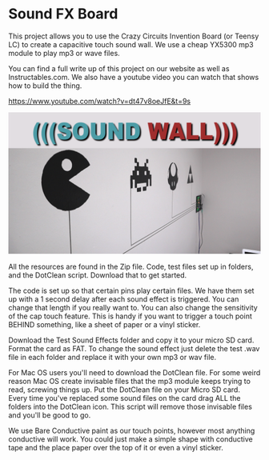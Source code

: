 # Sound FX Board

This project allows you to use the Crazy Circuits Invention Board (or Teensy LC) to create a capacitive touch sound wall. We use a cheap YX5300 mp3 module to play mp3 or wave files.

You can find a full write up of this project on our website as well as Instructables.com. We also have a youtube video you can watch that shows how to build the thing.

https://www.youtube.com/watch?v=dt47v8oeJfE&t=9s

![diagram preview](https://github.com/BrownDogGadgets/CrazyCircuits/blob/master/Projects/Sound%20FX%20Board/Sound%20Wall.png)

All the resources are found in the Zip file. Code, test files set up in folders, and the DotClean script. Download that to get started.

The code is set up so that certain pins play certain files. We have them set up with a 1 second delay after each sound effect is triggered. You can change that length if you really want to. You can also change the sensitivity of the cap touch feature. This is handy if you want to trigger a touch point BEHIND something, like a sheet of paper or a vinyl sticker.

Download the Test Sound Effects folder and copy it to your micro SD card. Format the card as FAT. To change the sound effect just delete the test .wav file in each folder and replace it with your own mp3 or wav file.

For Mac OS users you'll need to download the DotClean file. For some weird reason Mac OS create invisable files that the mp3 module keeps trying to read, screwing things up. Put the DotClean file on your Micro SD card. Every time you've replaced some sound files on the card drag ALL the folders into the DotClean icon. This script will remove those invisable files and you'll be good to go.

We use Bare Conductive paint as our touch points, however most anything conductive will work. You could just make a simple shape with conductive tape and the place paper over the top of it or even a vinyl sticker.
